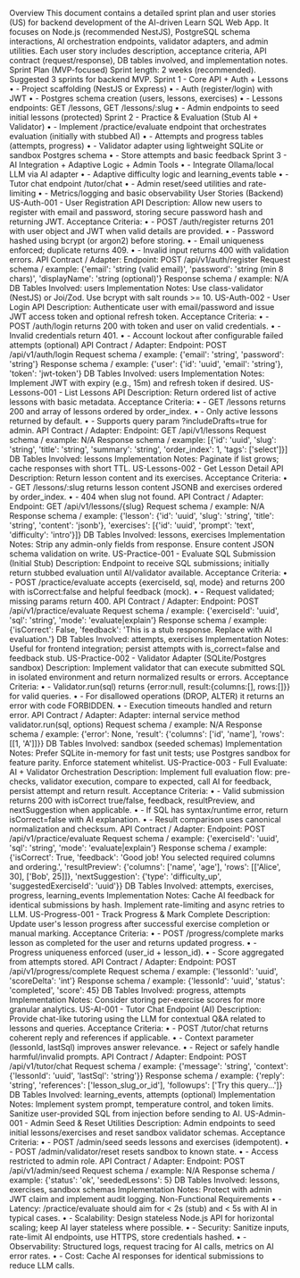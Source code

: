 Overview
This document contains a detailed sprint plan and user stories (US) for backend development of the AI-driven Learn SQL Web App. It focuses on Node.js (recommended NestJS), PostgreSQL schema interactions, AI orchestration endpoints, validator adapters, and admin utilities. Each user story includes description, acceptance criteria, API contract (request/response), DB tables involved, and implementation notes.
Sprint Plan (MVP-focused)
Sprint length: 2 weeks (recommended). Suggested 3 sprints for backend MVP.
Sprint 1 - Core API + Auth + Lessons
•	- Project scaffolding (NestJS or Express)
•	- Auth (register/login) with JWT
•	- Postgres schema creation (users, lessons, exercises)
•	- Lessons endpoints: GET /lessons, GET /lessons/:slug
•	- Admin endpoints to seed initial lessons (protected)
Sprint 2 - Practice & Evaluation (Stub AI + Validator)
•	- Implement /practice/evaluate endpoint that orchestrates evaluation (initially with stubbed AI)
•	- Attempts and progress tables (attempts, progress)
•	- Validator adapter using lightweight SQLite or sandbox Postgres schema
•	- Store attempts and basic feedback
Sprint 3 - AI Integration + Adaptive Logic + Admin Tools
•	- Integrate Ollama/local LLM via AI adapter
•	- Adaptive difficulty logic and learning_events table
•	- Tutor chat endpoint /tutor/chat
•	- Admin reset/seed utilities and rate-limiting
•	- Metrics/logging and basic observability
User Stories (Backend)
US-Auth-001 - User Registration API
Description: Allow new users to register with email and password, storing secure password hash and returning JWT.
Acceptance Criteria:
•	- POST /auth/register returns 201 with user object and JWT when valid details are provided.
•	- Password hashed using bcrypt (or argon2) before storing.
•	- Email uniqueness enforced; duplicate returns 409.
•	- Invalid input returns 400 with validation errors.
API Contract / Adapter:
Endpoint: POST /api/v1/auth/register
Request schema / example:
{'email': 'string (valid email)', 'password': 'string (min 8 chars)', 'displayName': 'string (optional)'}
Response schema / example:
N/A
DB Tables Involved: users
Implementation Notes: Use class-validator (NestJS) or Joi/Zod. Use bcrypt with salt rounds >= 10.
US-Auth-002 - User Login API
Description: Authenticate user with email/password and issue JWT access token and optional refresh token.
Acceptance Criteria:
•	- POST /auth/login returns 200 with token and user on valid credentials.
•	- Invalid credentials return 401.
•	- Account lockout after configurable failed attempts (optional)
API Contract / Adapter:
Endpoint: POST /api/v1/auth/login
Request schema / example:
{'email': 'string', 'password': 'string'}
Response schema / example:
{'user': {'id': 'uuid', 'email': 'string'}, 'token': 'jwt-token'}
DB Tables Involved: users
Implementation Notes: Implement JWT with expiry (e.g., 15m) and refresh token if desired.
US-Lessons-001 - List Lessons API
Description: Return ordered list of active lessons with basic metadata.
Acceptance Criteria:
•	- GET /lessons returns 200 and array of lessons ordered by order_index.
•	- Only active lessons returned by default.
•	- Supports query param ?includeDrafts=true for admin.
API Contract / Adapter:
Endpoint: GET /api/v1/lessons
Request schema / example:
N/A
Response schema / example:
[{'id': 'uuid', 'slug': 'string', 'title': 'string', 'summary': 'string', 'order_index': 1, 'tags': ['select']}]
DB Tables Involved: lessons
Implementation Notes: Paginate if list grows; cache responses with short TTL.
US-Lessons-002 - Get Lesson Detail API
Description: Return lesson content and its exercises.
Acceptance Criteria:
•	- GET /lessons/:slug returns lesson content JSONB and exercises ordered by order_index.
•	- 404 when slug not found.
API Contract / Adapter:
Endpoint: GET /api/v1/lessons/{slug}
Request schema / example:
N/A
Response schema / example:
{'lesson': {'id': 'uuid', 'slug': 'string', 'title': 'string', 'content': 'jsonb'}, 'exercises': [{'id': 'uuid', 'prompt': 'text', 'difficulty': 'intro'}]}
DB Tables Involved: lessons, exercises
Implementation Notes: Strip any admin-only fields from response. Ensure content JSON schema validation on write.
US-Practice-001 - Evaluate SQL Submission (Initial Stub)
Description: Endpoint to receive SQL submissions; initially return stubbed evaluation until AI/validator available.
Acceptance Criteria:
•	- POST /practice/evaluate accepts {exerciseId, sql, mode} and returns 200 with isCorrect:false and helpful feedback (mock).
•	- Request validated; missing params return 400.
API Contract / Adapter:
Endpoint: POST /api/v1/practice/evaluate
Request schema / example:
{'exerciseId': 'uuid', 'sql': 'string', 'mode': 'evaluate|explain'}
Response schema / example:
{'isCorrect': False, 'feedback': 'This is a stub response. Replace with AI evaluation.'}
DB Tables Involved: attempts, exercises
Implementation Notes: Useful for frontend integration; persist attempts with is_correct=false and feedback stub.
US-Practice-002 - Validator Adapter (SQLite/Postgres sandbox)
Description: Implement validator that can execute submitted SQL in isolated environment and return normalized results or errors.
Acceptance Criteria:
•	- Validator.run(sql) returns {error:null, result:{columns:[], rows:[]}} for valid queries.
•	- For disallowed operations (DROP, ALTER) it returns an error with code FORBIDDEN.
•	- Execution timeouts handled and return error.
API Contract / Adapter:
Adapter: internal service method validator.run(sql, options)
Request schema / example:
N/A
Response schema / example:
{'error': None, 'result': {'columns': ['id', 'name'], 'rows': [[1, 'A']]}}
DB Tables Involved: sandbox (seeded schemas)
Implementation Notes: Prefer SQLite in-memory for fast unit tests; use Postgres sandbox for feature parity. Enforce statement whitelist.
US-Practice-003 - Full Evaluate: AI + Validator Orchestration
Description: Implement full evaluation flow: pre-checks, validator execution, compare to expected, call AI for feedback, persist attempt and return result.
Acceptance Criteria:
•	- Valid submission returns 200 with isCorrect true/false, feedback, resultPreview, and nextSuggestion when applicable.
•	- If SQL has syntax/runtime error, return isCorrect=false with AI explanation.
•	- Result comparison uses canonical normalization and checksum.
API Contract / Adapter:
Endpoint: POST /api/v1/practice/evaluate
Request schema / example:
{'exerciseId': 'uuid', 'sql': 'string', 'mode': 'evaluate|explain'}
Response schema / example:
{'isCorrect': True, 'feedback': 'Good job! You selected required columns and ordering.', 'resultPreview': {'columns': ['name', 'age'], 'rows': [['Alice', 30], ['Bob', 25]]}, 'nextSuggestion': {'type': 'difficulty_up', 'suggestedExerciseId': 'uuid'}}
DB Tables Involved: attempts, exercises, progress, learning_events
Implementation Notes: Cache AI feedback for identical submissions by hash. Implement rate-limiting and async retries to LLM.
US-Progress-001 - Track Progress & Mark Complete
Description: Update user's lesson progress after successful exercise completion or manual marking.
Acceptance Criteria:
•	- POST /progress/complete marks lesson as completed for the user and returns updated progress.
•	- Progress uniqueness enforced (user_id + lesson_id).
•	- Score aggregated from attempts stored.
API Contract / Adapter:
Endpoint: POST /api/v1/progress/complete
Request schema / example:
{'lessonId': 'uuid', 'scoreDelta': 'int'}
Response schema / example:
{'lessonId': 'uuid', 'status': 'completed', 'score': 45}
DB Tables Involved: progress, attempts
Implementation Notes: Consider storing per-exercise scores for more granular analytics.
US-AI-001 - Tutor Chat Endpoint (AI)
Description: Provide chat-like tutoring using the LLM for contextual Q&A related to lessons and queries.
Acceptance Criteria:
•	- POST /tutor/chat returns coherent reply and references if applicable.
•	- Context parameter (lessonId, lastSql) improves answer relevance.
•	- Reject or safely handle harmful/invalid prompts.
API Contract / Adapter:
Endpoint: POST /api/v1/tutor/chat
Request schema / example:
{'message': 'string', 'context': {'lessonId': 'uuid', 'lastSql': 'string'}}
Response schema / example:
{'reply': 'string', 'references': ['lesson_slug_or_id'], 'followups': ['Try this query...']}
DB Tables Involved: learning_events, attempts (optional)
Implementation Notes: Implement system prompt, temperature control, and token limits. Sanitize user-provided SQL from injection before sending to AI.
US-Admin-001 - Admin Seed & Reset Utilities
Description: Admin endpoints to seed initial lessons/exercises and reset sandbox validator schemas.
Acceptance Criteria:
•	- POST /admin/seed seeds lessons and exercises (idempotent).
•	- POST /admin/validator/reset resets sandbox to known state.
•	- Access restricted to admin role.
API Contract / Adapter:
Endpoint: POST /api/v1/admin/seed
Request schema / example:
N/A
Response schema / example:
{'status': 'ok', 'seededLessons': 5}
DB Tables Involved: lessons, exercises, sandbox schemas
Implementation Notes: Protect with admin JWT claim and implement audit logging.
Non-Functional Requirements
•	- Latency: /practice/evaluate should aim for < 2s (stub) and < 5s with AI in typical cases.
•	- Scalability: Design stateless Node.js API for horizontal scaling; keep AI layer stateless where possible.
•	- Security: Sanitize inputs, rate-limit AI endpoints, use HTTPS, store credentials hashed.
•	- Observability: Structured logs, request tracing for AI calls, metrics on AI error rates.
•	- Cost: Cache AI responses for identical submissions to reduce LLM calls.
